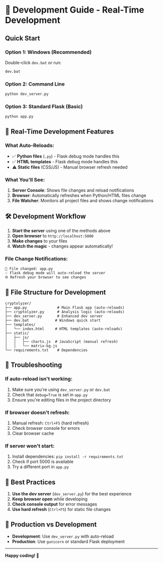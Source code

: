 # 🚀 Development Guide - Real-Time Development

## Quick Start

### Option 1: Windows (Recommended)
Double-click `dev.bat` or run:
```bash
dev.bat
```

### Option 2: Command Line
```bash
python dev_server.py
```

### Option 3: Standard Flask (Basic)
```bash
python app.py
```

## 🔄 Real-Time Development Features

### What Auto-Reloads:
- ✅ **Python files** (`.py`) - Flask debug mode handles this
- ✅ **HTML templates** - Flask debug mode handles this
- ⚠️ **Static files** (CSS/JS) - Manual browser refresh needed

### What You'll See:
1. **Server Console**: Shows file changes and reload notifications
2. **Browser**: Automatically refreshes when Python/HTML files change
3. **File Watcher**: Monitors all project files and shows change notifications

## 🛠️ Development Workflow

1. **Start the server** using one of the methods above
2. **Open browser** to `http://localhost:5000`
3. **Make changes** to your files
4. **Watch the magic** - changes appear automatically!

### File Change Notifications:
```
🔄 File changed: app.py
💡 Flask debug mode will auto-reload the server
🌐 Refresh your browser to see changes
```

## 📁 File Structure for Development

```
cryptolyzer/
├── app.py              # Main Flask app (auto-reloads)
├── cryptolyzer.py      # Analysis logic (auto-reloads)
├── dev_server.py       # Enhanced dev server
├── dev.bat            # Windows quick start
├── templates/
│   └── index.html     # HTML templates (auto-reloads)
├── static/
│   ├── js/
│   │   ├── charts.js  # JavaScript (manual refresh)
│   │   └── matrix-bg.js
└── requirements.txt    # Dependencies
```

## 🔧 Troubleshooting

### If auto-reload isn't working:
1. Make sure you're using `dev_server.py` or `dev.bat`
2. Check that `debug=True` is set in `app.py`
3. Ensure you're editing files in the project directory

### If browser doesn't refresh:
1. Manual refresh: `Ctrl+F5` (hard refresh)
2. Check browser console for errors
3. Clear browser cache

### If server won't start:
1. Install dependencies: `pip install -r requirements.txt`
2. Check if port 5000 is available
3. Try a different port in `app.py`

## 🎯 Best Practices

1. **Use the dev server** (`dev_server.py`) for the best experience
2. **Keep browser open** while developing
3. **Check console output** for error messages
4. **Use hard refresh** (`Ctrl+F5`) for static file changes

## 🚀 Production vs Development

- **Development**: Use `dev_server.py` with auto-reload
- **Production**: Use `gunicorn` or standard Flask deployment

---

**Happy coding! 🎉** 